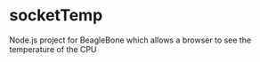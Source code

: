 socketTemp
==========

Node.js project for BeagleBone which allows a browser to see the temperature of the CPU
